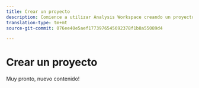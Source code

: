 ```yaml
---
title: Crear un proyecto
description: Comience a utilizar Analysis Workspace creando un proyecto.
translation-type: tm+mt
source-git-commit: 076ee40e5aef1773976545692378f1b8a55089d4

---
```



# Crear un proyecto

Muy pronto, nuevo contenido!